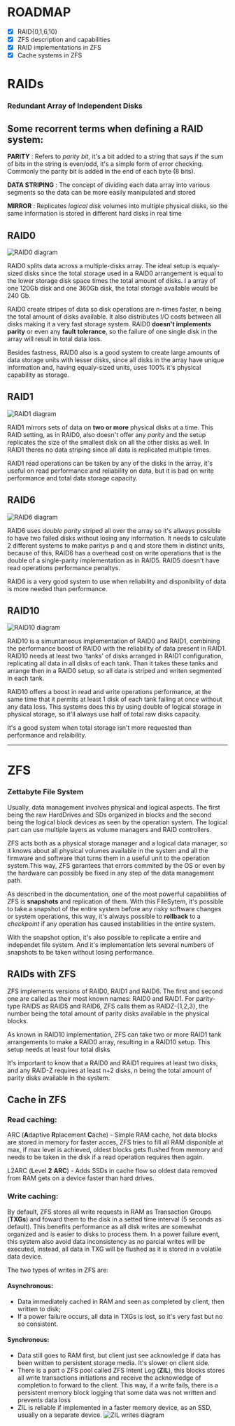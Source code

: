 # ROADMAP
- [x] RAID{0,1,6,10}
- [x] ZFS description and capabilities
- [x] RAID implementations in ZFS
- [x] Cache systems in ZFS

# RAIDs
### **R**edundant **A**rray of **I**ndependent **D**isks

## Some recorrent terms when defining a RAID system:
**PARITY** 
:   Refers to *parity bit*, it's a bit added to a string that says if the sum of bits in the string is even/odd, it's a simple form of error checking. Commonly the parity bit is added in the end of each byte (8 bits).

**DATA STRIPING**
:   The concept of dividing each data array into various segments so the data can be more easily manipulated and stored

**MIRROR**
:   Replicates *logical disk* volumes into multiple physical disks, so the same information is stored in different hard disks in real time
    
## RAID0
![RAID0 diagram](./imgs/RAID0.png)

RAID0 splits data across a multiple-disks array. The ideal setup is equaly-sized disks since the total storage used in a RAID0 arrangement is equal to the lower storage disk space times the total amount of disks. I a array of one 120Gb disk and one 360Gb disk, the total storage available would be 240 Gb.

RAID0 create stripes of data so disk operations are n-times faster, n being the total amount of disks available. It also distributes I/O costs between all disks making it a very fast storage system. RAID0 **doesn't implements parity** or even any **fault tolerance**, so the failure of one single disk in the array will result in total data loss. 

Besides fastness, RAID0 also is a good system to create large amounts of data storage units with lesser disks, since all disks in the array have unique information and, having equaly-sized units, uses 100% it's physical capability as storage.

## RAID1
![RAID1 diagram](./imgs/RAID1.png)

RAID1 mirrors sets of data on **two or more** physical disks at a time. This RAID setting, as in RAID0, also doesn't offer any *parity* and the setup replicates the size of the smallest disk on all the other disks as well. In RAID1 theres no data striping since all data is replicated multiple times.

RAID1 read operations can be taken by any of the disks in the array, it's useful on read performance and reliability on data, but it is bad on write performance and total data storage capacity. 

## RAID6
![RAID6 diagram](./imgs/RAID6.png)

RAID6 uses *double parity* striped all over the array so it's allways possible to have two failed disks without losing any information. It needs to calculate 2 different systems to make paritys p and q and store them in distinct units, because of this, RAID6 has a overhead cost on write operations that is the double of a single-parity implementation as in RAID5. RAID5 doesn't have read operations performance penaltys.

RAID6 is a very good system to use when reliability and disponibility of data is more needed than performance.

## RAID10
![RAID10 diagram](./imgs/RAID10.png)

RAID10 is a simuntaneous implementation of RAID0 and RAID1, combining the performance boost of RAID0 with the reliability of data present in RAID1. RAID10 needs at least two 'tanks' of disks arranged in RAID1 configuration, replicating all data in all disks of each tank. Than it takes these tanks and arrange then in a RAID0 setup, so all data is striped and writen segmented in each tank.

RAID10 offers a boost in read and write operations performance, at the same time that it permits at least 1 disk of each tank failing at once without any data loss. This systems does this by using double of logical storage in physical storage, so it'll always use half of total raw disks capacity.

It's a good system when total storage isn't more requested than performance and relaibility.

___


# ZFS
### **Z**ettabyte **F**ile **S**ystem

Usually, data management involves physical and logical aspects. The first being the raw HardDrives and SDs organized in blocks and the second being the logical block devices as seen by the operation system. The logical part can use multiple layers as volume managers and RAID controllers.

ZFS acts both as a physical storage manager and a logical data manager, so it knows about all physical volumes available in the system and all the firmware and software that turns them in a useful unit to the operation system.This way, ZFS garantees that errors commited by the OS or even by the hardware can possibly be fixed in any step of the data management path.

As described in the documentation, one of the most powerful capabilities of ZFS is **snapshots** and replication of them. With this FileSytem, it's possible to take a snapshot of the entire system before any risky software changes or system operations, this way, it's always possible to **rollback** to a *checkpoint* if any operation has caused instabilities in the entire system. 

With the snapshot option, it's also possible to replicate a entire and independet file system. And it's implementation lets several numbers of snapshots to be taken without losing performance.

## RAIDs with ZFS
ZFS implements versions of RAID0, RAID1 and RAID6. The first and second one are called as their most known names: RAID0 and RAID1. For parity-type RAIDS as RAID5 and RAID6, ZFS calls them as RAIDZ-{1,2,3}, the number being the total amount of parity disks available in the physical blocks.

As known in RAID10 implementation, ZFS can take two or more RAID1 tank arrangements to make a RAID0 array, resulting in a RAID10 setup. This setup needs at least four total disks

It's important to know that a RAID0 and RAID1 requires at least two disks, and any RAID-Z requires at least n+2 disks, n being the total amount of parity disks available in the system.

## Cache in ZFS
### Read caching:
ARC (**A**daptive **R**placement **C**ache) - Simple RAM cache, hot data blocks are stored in memory for faster acces, ZFS tries to fill all RAM disponible at max, if max level is achieved, oldest blocks gets flushed from memory and needs to be taken in the disk if a read operation requires then again.

L2ARC (**L**evel **2** **ARC**) - Adds SSDs in cache flow so oldest data removed from RAM gets on a device faster than hard drives.

### Write caching:
By default, ZFS stores all write requests in RAM as Transaction Groups (**TXGs**) and foward them to the disk in a setted time interval (5 seconds as default). This benefits performance as all disk writes are somewhat organized and is easier to disks to process them. In a power failure event, this system also avoid data inconsistency as no parcial writes will be executed, instead, all data in TXG will be flushed as it is stored in a volatile data device.

The two types of writes in ZFS are:

#### Asynchronous:

- Data immediately cached in RAM and seen as completed by client, then written to disk;
- If a power failure occurs, all data in TXGs is lost, so it's very fast but no so consistent.

#### Synchronous:

- Data still goes to RAM first, but client just see acknowledge if data has been written to persistent storage media. It's slower on client side.
- There is a part o ZFS pool called ZFS Intent Log (**ZIL**), this blocks stores all write transactions initiations and receive the acknowledge of completion to forward to the client. This way, if a write fails, there is a persistent memory block logging that some data was not written and prevents data loss
- ZIL is reliable if implemented in a faster memory device, as an SSD, usually on a separate device.
![ZIL writes diagram](./imgs/zil-writes.png)
